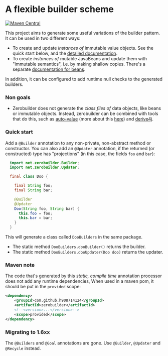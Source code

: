 # A flexible builder scheme

[![Maven Central](https://maven-badges.herokuapp.com/maven-central/com.github.h908714124/zerobuilder/badge.svg)](https://maven-badges.herokuapp.com/maven-central/com.github.h908714124/zerobuilder)

This project aims to generate some useful variations of the builder pattern.
It can be used in two different ways:

* To create and update <em>instances of</em> immutable value objects.
  See the quick start below, and the [detailed documentation](values.md).
* To create <em>instances of</em> mutable JavaBeans and update them with "immutable semantics", i.e. by making shallow copies.
  There's a separate [documentation for beans](beans.md).

In addition, it can be configured to add runtime null checks to the generated builders.

### Non goals

* Zerobuilder does not generate the <em>class files of</em> data objects, like beans or immutable objects.
  Instead, zerobuilder can be combined with tools that do this, such as 
  [auto-value](https://github.com/google/auto/tree/master/value) 
  (more about this [here](values.md)) 
  and [derive4j](https://github.com/derive4j/derive4j).

### Quick start

Add a `@Builder` annotation to any non-private, non-abstract method or constructor.
You can also add an `@Updater` annotation, if the returned (or constructed) type has "projections" 
(in this case, the fields `foo` and `bar`):

````java
  import net.zerobuilder.Builder;
  import net.zerobuilder.Updater;

  final class Doo {

    final String foo;
    final String bar;

    @Builder
    @Updater
    Doo(String foo, String bar) {
      this.foo = foo;
      this.bar = bar;
    }
  }
````

This will generate a class called `DooBuilders` in the same package.

* The static method `DooBuilders.dooBuilder()` returns the builder.
* The static method `DooBuilders.dooUpdater(Doo doo)` returns the updater.

### Maven note

The code that's generated by this <em>static, compile time</em> annotation processor 
does not add any runtime dependencies,
When used in a maven pom, it should be put in the `provided` scope:
 
````xml
<dependency>
    <groupId>com.github.h908714124</groupId>
    <artifactId>zerobuilder</artifactId>
    <!--<version>...</version>-->
    <scope>provided</scope>
</dependency>
````

### Migrating to 1.6xx

The `@Builders` and `@Goal` annotations are gone. Use `@Builder`, `@Updater` and `@Recycle` instead.
